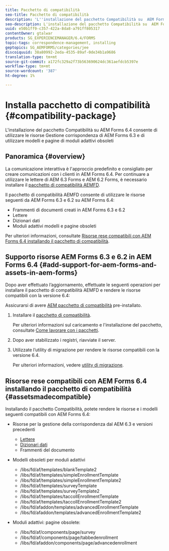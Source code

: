 ```yaml
---
title: Pacchetto di compatibilità
seo-title: Pacchetto di compatibilità
description: 'L''installazione del pacchetto Compatibilità su  AEM Forms 6.4 consente di utilizzare le risorse Gestione corrispondenza di  AEM Forms 6.3 e di utilizzare modelli e pagine di moduli adattivi obsoleti '
seo-description: L'installazione del pacchetto Compatibilità su  AEM Forms 6.4 consente di utilizzare le risorse Gestione corrispondenza di  AEM Forms 6.3 e di utilizzare modelli e pagine di moduli adattivi obsoleti
uuid: e50b1ff9-c357-422a-8da8-a791ff805317
contentOwner: gtalwar
products: SG_EXPERIENCEMANAGER/6.4/FORMS
topic-tags: correspondence-management, installing
geptopics: SG_AEMFORMS/categories/jee
discoiquuid: 38a80992-2eda-4535-89af-0de34b1a9686
translation-type: tm+mt
source-git-commit: a172fc329a2f73b563690624dc361aefdcb5397e
workflow-type: tm+mt
source-wordcount: '387'
ht-degree: 1%

---
```



# Installa pacchetto di compatibilità {#compatibility-package}

L&#39;installazione del pacchetto Compatibilità su  AEM Forms 6.4 consente di utilizzare le risorse Gestione corrispondenza di  AEM Forms 6.3 e di utilizzare modelli e pagine di moduli adattivi obsoleti

## Panoramica {#overview}

La comunicazione interattiva è l&#39;approccio predefinito e consigliato per creare comunicazioni con i clienti in  AEM Forms 6.4. Per continuare a utilizzare le lettere di AEM 6.3 Forms e AEM 6.2 Forms, è necessario installare il [pacchetto di compatibilità AEMFD](https://www.adobeaemcloud.com/content/marketplace/marketplaceProxy.html?packagePath=/content/companies/public/adobe/packages/cq640/fd/AEM-FORMS-6.4-COMPAT).

Il pacchetto di compatibilità AEMFD consente di utilizzare le risorse seguenti da  AEM Forms 6.3 e 6.2 su  AEM Forms 6.4:

* Frammenti di documenti creati in  AEM Forms 6.3 e 6.2
* Lettere
* Dizionari dati
* Moduli adattivi modelli e pagine obsoleti

Per ulteriori informazioni, consultate [Risorse rese compatibili con  AEM Forms 6.4 installando il pacchetto di compatibilità](/help/forms/using/compatibility-package.md#assetsmadecompatible).

## Supporto  risorse AEM Forms 6.3 e 6.2 in  AEM Forms 6.4 {#add-support-for-aem-forms-and-assets-in-aem-forms}

Dopo aver effettuato l’aggiornamento, effettuate le seguenti operazioni per installare il pacchetto di compatibilità AEMFD e rendere le risorse compatibili con la versione 6.4:

Assicurarsi di avere [AEM pacchetto di compatibilità](/help/sites-deploying/backward-compatibility.md) pre-installato.

1. Installare il [pacchetto di compatibilità](https://www.adobeaemcloud.com/content/marketplace/marketplaceProxy.html?packagePath=/content/companies/public/adobe/packages/cq640/fd/AEM-FORMS-6.4-COMPAT).

   Per ulteriori informazioni sul caricamento e l&#39;installazione del pacchetto, consultate [Come lavorare con i pacchetti](/help/sites-administering/package-manager.md).

1. Dopo aver stabilizzato i registri, riavviate il server.
1. Utilizzate l’utility di migrazione per rendere le risorse compatibili con la versione 6.4.

   Per ulteriori informazioni, vedere [utility di migrazione](/help/forms/using/migration-utility.md).

## Risorse rese compatibili con  AEM Forms 6.4 installando il pacchetto di compatibilità {#assetsmadecompatible}

Installando il pacchetto Compatibilità, potete rendere le risorse e i modelli seguenti compatibili con  AEM Forms 6.4:

* Risorse per la gestione della corrispondenza dal AEM 6.3 e versioni precedenti

   * [Lettere](/help/forms/using/create-letter.md)
   * [Dizionari dati](/help/forms/using/data-dictionary.md)
   * Frammenti del documento

* Modelli obsoleti per moduli adattivi

   * /libs/fd/af/templates/blankTemplate2
   * /libs/fd/af/templates/simpleEnrollmentTemplate
   * /libs/fd/af/templates/simpleEnrollmentTemplate2
   * /libs/fd/af/templates/surveyTemplate
   * /libs/fd/af/templates/surveyTemplate2
   * /libs/fd/af/templates/taccollEnrollmentTemplate
   * /libs/fd/af/templates/taccollEnrollmentTemplate2
   * /libs/fd/afaddon/templates/advancedEnrollmentTemplate
   * /libs/fd/afaddon/templates/advancedEnrollmentTemplate2

* Moduli adattivi: pagine obsolete:

   * /libs/fd/af/components/page/survey
   * /libs/fd/af/components/page/tabbedenrollment
   * /libs/fd/afaddon/components/page/advancedenrollment

